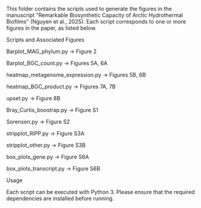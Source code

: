 This folder contains the scripts used to generate the figures in the manuscript "Remarkable Biosynthetic Capacity of Arctic Hydrothermal Biofilms" (Nguyen et al., 2025).
Each script corresponds to one or more figures in the paper, as listed below.

Scripts and Associated Figures

  Barplot_MAG_phylum.py → Figure 2

  Barplot_BGC_count.py → Figures 5A, 6A

  heatmap_metagenome_expression.py → Figures 5B, 6B

  heatmap_BGC_product.py → Figures 7A, 7B

  upset.py → Figure 8B

  Bray_Curtis_boostrap.py → Figure S1

  Sorensen.py → Figure S2

  stripplot_RiPP.py → Figure S3A

  stripplot_other.py → Figure S3B

  box_plots_gene.py → Figure S6A

  box_plots_transcript.py → Figure S6B

Usage

Each script can be executed with Python 3. Please ensure that the required dependencies are installed before running.
